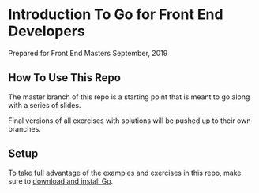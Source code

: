 # Introduction To Go for Front End Developers

Prepared for Front End Masters
September, 2019

## How To Use This Repo

The master branch of this repo is a starting point that is meant to go along with a series of slides.

Final versions of all exercises with solutions will be pushed up to their own branches.

## Setup

To take full advantage of the examples and exercises in this repo, make sure to [download and install Go](golang.org/dl).
